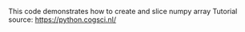 This code demonstrates how to create and slice numpy array
Tutorial source: https://python.cogsci.nl/
